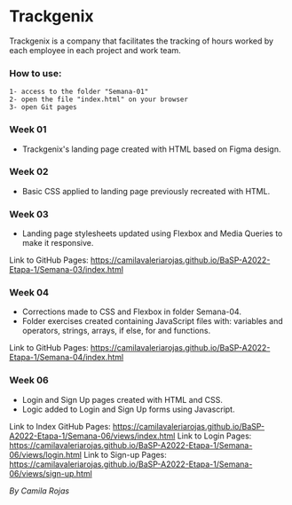 # Trackgenix

Trackgenix is ​​a company that facilitates the tracking of hours worked by each employee in each project and work team.

### How to use:

```
1- access to the folder "Semana-01"
2- open the file "index.html" on your browser
3- open Git pages
```

### Week 01

- Trackgenix's landing page created with HTML based on Figma design.

### Week 02

- Basic CSS applied to landing page previously recreated with HTML.

### Week 03

- Landing page stylesheets updated using Flexbox and Media Queries to make it responsive.

Link to GitHub Pages: https://camilavaleriarojas.github.io/BaSP-A2022-Etapa-1/Semana-03/index.html

### Week 04

- Corrections made to CSS and Flexbox in folder Semana-04. 
- Folder exercises created containing JavaScript files with: variables and operators, strings, arrays, if else, for and functions. 

Link to GitHub Pages: https://camilavaleriarojas.github.io/BaSP-A2022-Etapa-1/Semana-04/index.html

### Week 06

- Login and Sign Up pages created with HTML and CSS.
- Logic added to Login and Sign Up forms using Javascript.

Link to Index GitHub Pages: https://camilavaleriarojas.github.io/BaSP-A2022-Etapa-1/Semana-06/views/index.html
Link to Login Pages: https://camilavaleriarojas.github.io/BaSP-A2022-Etapa-1/Semana-06/views/login.html
Link to Sign-up Pages: https://camilavaleriarojas.github.io/BaSP-A2022-Etapa-1/Semana-06/views/sign-up.html

_By Camila Rojas_

